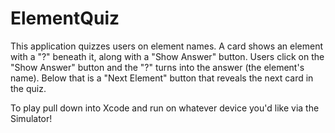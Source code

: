 # ElementQuiz
This application quizzes users on element names.
A card shows an element with a "?" beneath it, along with a "Show Answer" button.
Users click on the "Show Answer" button and the "?" turns into the answer (the element's name).
Below that is a "Next Element" button that reveals the next card in the quiz.

To play pull down into Xcode and run on whatever device you'd like via the Simulator!
